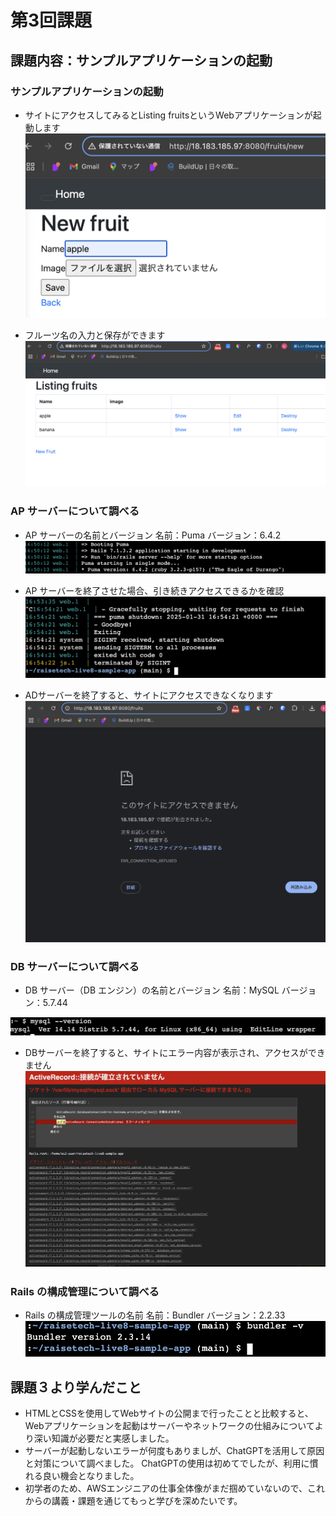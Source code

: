 # 第3回課題

## 課題内容：サンプルアプリケーションの起動

### サンプルアプリケーションの起動
* サイトにアクセスしてみるとListing fruitsというWebアプリケーションが起動します
![サイト１](image/app1.png)

* フルーツ名の入力と保存ができます
 ![サイト2](image/app2.png) 

### AP サーバーについて調べる
* AP サーバーの名前とバージョン
名前：Puma バージョン：6.4.2　
![ADサーバー名](image/ad_server.png)

* AP サーバーを終了させた場合、引き続きアクセスできるかを確認
![ADサ-バー終了](image/ad_shutdown.png)

* ADサーバーを終了すると、サイトにアクセスできなくなります
![アクセルできません](image/no_acccess.png)

### DB サーバーについて調べる
*  DB サーバー（DB エンジン）の名前とバージョン
名前：MySQL バージョン：5.7.44

![DBサーバー名](image/db_server.png)


* DBサーバーを終了すると、サイトにエラー内容が表示され、アクセスができません
![DBサ-バー終了](image/db_shutdownpng.png)
　
### Rails の構成管理について調べる
* Rails の構成管理ツールの名前
名前：Bundler バージョン：2.2.33
![bundler](image/bundler.png)


## 課題３より学んだこと
* HTMLとCSSを使用してWebサイトの公開まで行ったことと比較すると、Webアプリケーションを起動はサーバーやネットワークの仕組みについてより深い知識が必要だと実感しました。
* サーバーが起動しないエラーが何度もありましが、ChatGPTを活用して原因と対策について調べました。
ChatGPTの使用は初めてでしたが、利用に慣れる良い機会となりました。
* 初学者のため、AWSエンジニアの仕事全体像がまだ掴めていないので、これからの講義・課題を通じてもっと学びを深めたいです。